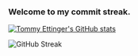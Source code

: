 ### Welcome to my commit streak.

[![Tommy Ettinger's GitHub stats](https://github-readme-stats-one-bice.vercel.app/api?username=tommyettinger&show_icons=true&include_all_commits=true&count_private=true&role=OWNER,COLLABORATOR)](https://github.com/tommyettinger/)

![GitHub Streak](https://github-readme-streak-stats-ten-ruddy.vercel.app?user=tommyettinger&hide_border=true)

<!--
**tommyettinger/tommyettinger** is a ✨ _special_ ✨ repository because its `README.md` (this file) appears on your GitHub profile.

Here are some ideas to get you started:

- 🔭 I’m currently working on ...
- 🌱 I’m currently learning ...
- 👯 I’m looking to collaborate on ...
- 🤔 I’m looking for help with ...
- 💬 Ask me about ...
- 📫 How to reach me: ...
- 😄 Pronouns: ...
- ⚡ Fun fact: ...
-->
